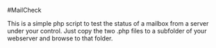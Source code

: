 #MailCheck

This is a simple php script to test the status of a mailbox from a server under your control.
Just copy the two .php files to a subfolder of your webserver and browse to that folder.
